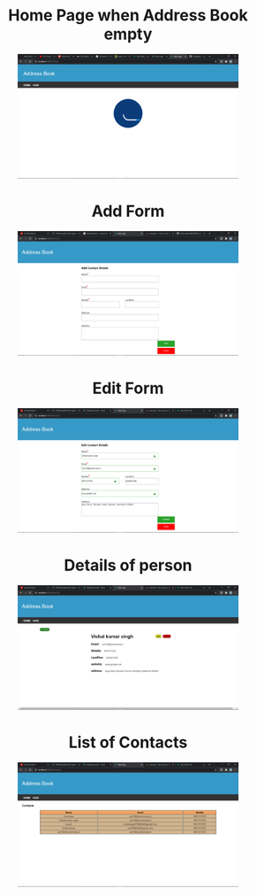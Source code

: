<div align="center">
    <h1>Home Page when Address Book empty</h1>
    <img src="./ScreenShots/home.png" width="400px"</img> 
</div>
<div align="center">
    <h1>Add Form</h1>
    <img src="./ScreenShots/add.png" width="400px"</img> 
</div>
<div align="center">
    <h1>Edit Form</h1>
    <img src="./ScreenShots/edit.png" width="400px"</img> 
</div>
<div align="center">
    <h1>Details of person</h1>
    <img src="./ScreenShots/details.png" width="400px"</img> 
</div>
<div align="center">
    <h1>List of Contacts</h1>
    <img src="./ScreenShots/list.png" width="400px"</img> 
</div>
